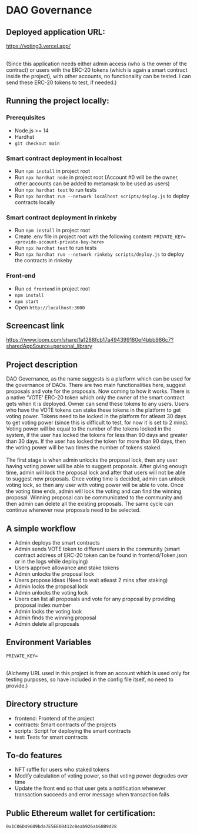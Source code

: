# DAO Governance

## Deployed application URL:

https://voting3.vercel.app/ <br /><br />

(Since this application needs either admin access (who is the owner of the contract) or users with the ERC-20 tokens (which is again a smart contract inside the project), with other accounts, no functionality can be tested. I can send these ERC-20 tokens to test, if needed.)

## Running the project locally:

### Prerequisites

- Node.js >= 14
- Hardhat
- `git checkout main`

### Smart contract deployment in localhost

- Run `npm install` in project root
- Run `npx hardhat node` in project root (Account #0 will be the owner, other accounts can be added to metamask to be used as users)
- Run `npx hardhat test` to run tests
- Run `npx hardhat run --network localhost scripts/deploy.js` to deploy contracts locally

### Smart contract deployment in rinkeby

- Run `npm install` in project root
- Create .env file in project root with the following content:
    `PRIVATE_KEY=<provide-account-private-key-here>`
- Run `npx hardhat test` to run tests
- Run `npx hardhat run --network rinkeby scripts/deploy.js` to deploy the contracts in rinkeby

### Front-end

- Run `cd frontend` in project root
- `npm install`
- `npm start`
- Open `http://localhost:3000`
  
## Screencast link
https://www.loom.com/share/1a1288fcb17a494399180ef4bbb986c7?sharedAppSource=personal_library
  
## Project description

DAO Governance, as the name suggests is a platform which can be used for the governance of DAOs. There are two main functionalities here, suggest proposals and vote for the proposals. Now coming to how it works. There is a native 'VOTE' ERC-20 token which only the owner of the smart contract gets when it is deployed. Owner can send these tokens to any users. Users who have the VOTE tokens can stake these tokens in the platform to get voting power. Tokens need to be locked in the platform for atleast 30 days to get voting power (since this is difficult to test, for now it is set to 2 mins). Voting power will be equal to the number of the tokens locked in the system, if the user has locked the tokens for less than 90 days and greater than 30 days. If the user has locked the token for more than 90 days, then the voting power will be two times the number of tokens staked.<br /><br />
The first stage is when admin unlocks the proposal lock, then any user having voting power will be able to suggest proposals. After giving enough time, admin will lock the proposal lock and after that users will not be able to suggest new proposals. Once voting time is decided, admin can unlock voting lock, so then any user with voting power will be able to vote. Once the voting time ends, admin will lock the voting and can find the winning proposal. Winning proposal can be communicated to the community and then admin can delete all the existing proposals. The same cycle can continue whenever new proposals need to be selected.

## A simple workflow

- Admin deploys the smart contracts
- Admin sends VOTE token to different users in the community (smart contract address of ERC-20 token can be found in frontend/Token.json or in the logs while deploying)
- Users approve allowance and stake tokens
- Admin unlocks the proposal lock
- Users propose ideas (Need to wait atleast 2 mins after staking)
- Admin locks the proposal lock
- Admin unlocks the voting lock
- Users can list all proposals and vote for any proposal by providing proposal index number
- Admin locks the voting lock
- Admin finds the winning proposal
- Admin delete all proposals
    
## Environment Variables
    
``` 
PRIVATE_KEY= 
```
<br />
(Alchemy URL used in this project is from an account which is used only for testing purposes, so have included in the config file itself, no need to provide.)

## Directory structure

- frontend: Frontend of the project
- contracts: Smart contracts of the projects
- scripts: Script for deploying the smart contracts
- test: Tests for smart contracts
    
## To-do features
    
- NFT raffle for users who staked tokens
- Modify calculation of voting power, so that voting power degrades over time
- Update the front end so that user gets a notification whenever transaction succeeds and error message when transaction fails

## Public Ethereum wallet for certification:

`0x1C06D49689bda7E5EE00412cBeab926ab68B9d28`
